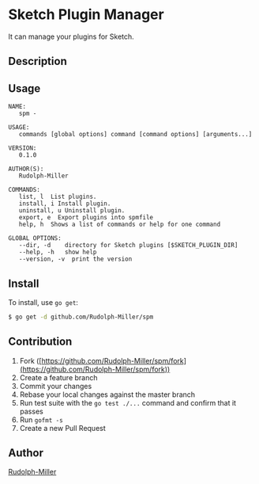 # Sketch Plugin Manager

It can manage your plugins for Sketch.

## Description

## Usage

```
NAME:
   spm - 

USAGE:
   commands [global options] command [command options] [arguments...]
   
VERSION:
   0.1.0
   
AUTHOR(S):
   Rudolph-Miller 
   
COMMANDS:
   list, l  List plugins.
   install, i Install plugin.
   uninstall, u Uninstall plugin.
   export, e  Export plugins into spmfile
   help, h  Shows a list of commands or help for one command
   
GLOBAL OPTIONS:
   --dir, -d    directory for Sketch plugins [$SKETCH_PLUGIN_DIR]
   --help, -h   show help
   --version, -v  print the version
```

## Install

To install, use `go get`:

```bash
$ go get -d github.com/Rudolph-Miller/spm
```

## Contribution

1. Fork ([https://github.com/Rudolph-Miller/spm/fork](https://github.com/Rudolph-Miller/spm/fork))
1. Create a feature branch
1. Commit your changes
1. Rebase your local changes against the master branch
1. Run test suite with the `go test ./...` command and confirm that it passes
1. Run `gofmt -s`
1. Create a new Pull Request

## Author

[Rudolph-Miller](https://github.com/Rudolph-Miller)
